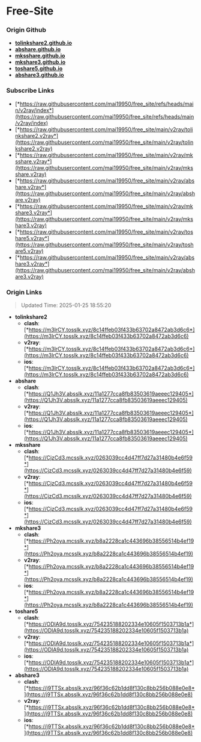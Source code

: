 # Free-Site

### Origin Github

- [**tolinkshare2.github.io**](https://github.com/tolinkshare2/tolinkshare2.github.io)
- [**abshare.github.io**](https://github.com/abshare/abshare.github.io)
- [**mksshare.github.io**](https://github.com/mksshare/mksshare.github.io)
- [**mkshare3.github.io**](https://github.com/mkshare3/mkshare3.github.io)
- [**toshare5.github.io**](https://github.com/toshare5/toshare5.github.io)
- [**abshare3.github.io**](https://github.com/abshare3/abshare3.github.io)

### Subscribe Links

- [*https://raw.githubusercontent.com/mai19950/free_site/refs/heads/main/v2ray/index*](https://raw.githubusercontent.com/mai19950/free_site/refs/heads/main/v2ray/index)
- [*https://raw.githubusercontent.com/mai19950/free_site/main/v2ray/tolinkshare2.v2ray*](https://raw.githubusercontent.com/mai19950/free_site/main/v2ray/tolinkshare2.v2ray)
- [*https://raw.githubusercontent.com/mai19950/free_site/main/v2ray/mksshare.v2ray*](https://raw.githubusercontent.com/mai19950/free_site/main/v2ray/mksshare.v2ray)
- [*https://raw.githubusercontent.com/mai19950/free_site/main/v2ray/abshare.v2ray*](https://raw.githubusercontent.com/mai19950/free_site/main/v2ray/abshare.v2ray)
- [*https://raw.githubusercontent.com/mai19950/free_site/main/v2ray/mkshare3.v2ray*](https://raw.githubusercontent.com/mai19950/free_site/main/v2ray/mkshare3.v2ray)
- [*https://raw.githubusercontent.com/mai19950/free_site/main/v2ray/toshare5.v2ray*](https://raw.githubusercontent.com/mai19950/free_site/main/v2ray/toshare5.v2ray)
- [*https://raw.githubusercontent.com/mai19950/free_site/main/v2ray/abshare3.v2ray*](https://raw.githubusercontent.com/mai19950/free_site/main/v2ray/abshare3.v2ray)

### Origin Links

> Updated Time: 2025-01-25 18:55:20

- **tolinkshare2**
  - **clash**: [*https://m3lrCY.tosslk.xyz/8c14ffeb03f433b63702a8472ab3d6c6*](https://m3lrCY.tosslk.xyz/8c14ffeb03f433b63702a8472ab3d6c6)
  - **v2ray**: [*https://m3lrCY.tosslk.xyz/8c14ffeb03f433b63702a8472ab3d6c6*](https://m3lrCY.tosslk.xyz/8c14ffeb03f433b63702a8472ab3d6c6)
  - **ios**: [*https://m3lrCY.tosslk.xyz/8c14ffeb03f433b63702a8472ab3d6c6*](https://m3lrCY.tosslk.xyz/8c14ffeb03f433b63702a8472ab3d6c6)
- **abshare**
  - **clash**: [*https://Q1Jh3V.absslk.xyz/11a1277cca8fb83503619aeeec129405*](https://Q1Jh3V.absslk.xyz/11a1277cca8fb83503619aeeec129405)
  - **v2ray**: [*https://Q1Jh3V.absslk.xyz/11a1277cca8fb83503619aeeec129405*](https://Q1Jh3V.absslk.xyz/11a1277cca8fb83503619aeeec129405)
  - **ios**: [*https://Q1Jh3V.absslk.xyz/11a1277cca8fb83503619aeeec129405*](https://Q1Jh3V.absslk.xyz/11a1277cca8fb83503619aeeec129405)
- **mksshare**
  - **clash**: [*https://CjzCd3.mcsslk.xyz/0263039cc4d47ff7d27a31480b4e6f59*](https://CjzCd3.mcsslk.xyz/0263039cc4d47ff7d27a31480b4e6f59)
  - **v2ray**: [*https://CjzCd3.mcsslk.xyz/0263039cc4d47ff7d27a31480b4e6f59*](https://CjzCd3.mcsslk.xyz/0263039cc4d47ff7d27a31480b4e6f59)
  - **ios**: [*https://CjzCd3.mcsslk.xyz/0263039cc4d47ff7d27a31480b4e6f59*](https://CjzCd3.mcsslk.xyz/0263039cc4d47ff7d27a31480b4e6f59)
- **mkshare3**
  - **clash**: [*https://Ph2oya.mcsslk.xyz/b8a2228ca1c443696b38556514b4ef19*](https://Ph2oya.mcsslk.xyz/b8a2228ca1c443696b38556514b4ef19)
  - **v2ray**: [*https://Ph2oya.mcsslk.xyz/b8a2228ca1c443696b38556514b4ef19*](https://Ph2oya.mcsslk.xyz/b8a2228ca1c443696b38556514b4ef19)
  - **ios**: [*https://Ph2oya.mcsslk.xyz/b8a2228ca1c443696b38556514b4ef19*](https://Ph2oya.mcsslk.xyz/b8a2228ca1c443696b38556514b4ef19)
- **toshare5**
  - **clash**: [*https://ODlA9d.tosslk.xyz/754235188202334e10605f1503713b1a*](https://ODlA9d.tosslk.xyz/754235188202334e10605f1503713b1a)
  - **v2ray**: [*https://ODlA9d.tosslk.xyz/754235188202334e10605f1503713b1a*](https://ODlA9d.tosslk.xyz/754235188202334e10605f1503713b1a)
  - **ios**: [*https://ODlA9d.tosslk.xyz/754235188202334e10605f1503713b1a*](https://ODlA9d.tosslk.xyz/754235188202334e10605f1503713b1a)
- **abshare3**
  - **clash**: [*https://j9TTSx.absslk.xyz/96f36c62b1dd8f130c8bb256b088e0e8*](https://j9TTSx.absslk.xyz/96f36c62b1dd8f130c8bb256b088e0e8)
  - **v2ray**: [*https://j9TTSx.absslk.xyz/96f36c62b1dd8f130c8bb256b088e0e8*](https://j9TTSx.absslk.xyz/96f36c62b1dd8f130c8bb256b088e0e8)
  - **ios**: [*https://j9TTSx.absslk.xyz/96f36c62b1dd8f130c8bb256b088e0e8*](https://j9TTSx.absslk.xyz/96f36c62b1dd8f130c8bb256b088e0e8)
